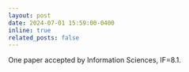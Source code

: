 ```yaml
---
layout: post
date: 2024-07-01 15:59:00-0400
inline: true
related_posts: false
---
```


One paper accepted by Information Sciences, IF=8.1.
